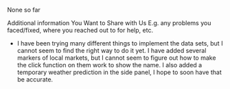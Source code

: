  None so far
 
 Additional information You Want to Share with Us E.g. any problems you faced/fixed, where you reached out to for help, etc.
- I have been trying many different things to implement the data sets, but I cannot seem to find the right way to do it yet. I have added several markers of local markets, but I cannot seem to figure out how to make the click function on them work to show the name. I also added a temporary weather prediction in the side panel, I hope to soon have that be accurate.
